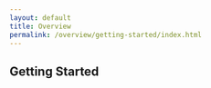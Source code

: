 ```yaml
---
layout: default
title: Overview
permalink: /overview/getting-started/index.html
---
```


<h2>Getting Started</h2>